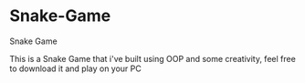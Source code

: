 # Snake-Game
Snake Game

This is a Snake Game that i've built using OOP and some creativity, feel free to download it and play on your PC
